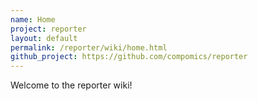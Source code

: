 ```yaml
---
name: Home
project: reporter
layout: default
permalink: /reporter/wiki/home.html
github_project: https://github.com/compomics/reporter
---
```


Welcome to the reporter wiki!
